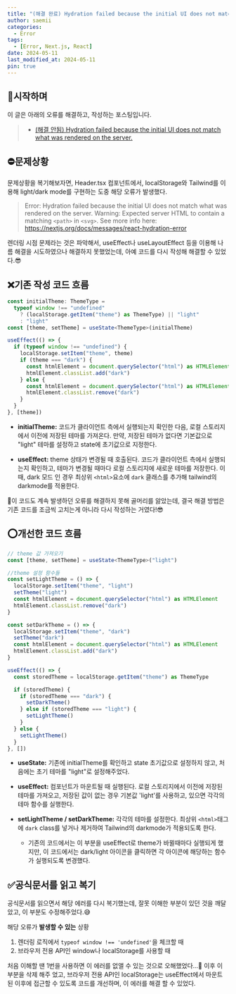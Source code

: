 ```yaml
---
title: "(해결 완료) Hydration failed because the initial UI does not match what was rendered on the server."
author: saemii
categories:
  - Error
tags:
  - [Error, Next.js, React]
date: 2024-05-11
last_modified_at: 2024-05-11
pin: true
---
```


## 📌시작하며

이 글은 아래의 오류를 해결하고, 작성하는 포스팅입니다.

> - [(해결 안됨) Hydration failed because the initial UI does not match what was rendered on the server.](https://saemii-24.github.io/posts/error-5/)

## ⛔문제상황

문제상황을 복기해보자면, Header.tsx 컴포넌트에서, localStorage와 Tailwind를 이용해 light/dark mode를 구현하는 도중 해당 오류가 발생했다.

> Error: Hydration failed because the initial UI does not match what was rendered on the server.
> Warning: Expected server HTML to contain a matching `<path>` in `<svg>`.
> See more info here: <https://nextjs.org/docs/messages/react-hydration-error>

렌더링 시점 문제라는 것은 파악해서, useEffect나 useLayoutEffect 등을 이용해 나름 해결을 시도하였으나 해결하지 못했었는데, 아예 코드를 다시 작성해 해결할 수 있었다.😎

## ❌기존 작성 코드 흐름

```typescript
const initialTheme: ThemeType =
  typeof window !== "undefined"
    ? (localStorage.getItem("theme") as ThemeType) || "light"
    : "light"
const [theme, setTheme] = useState<ThemeType>(initialTheme)

useEffect(() => {
  if (typeof window !== "undefined") {
    localStorage.setItem("theme", theme)
    if (theme === "dark") {
      const htmlElement = document.querySelector("html") as HTMLElement
      htmlElement.classList.add("dark")
    } else {
      const htmlElement = document.querySelector("html") as HTMLElement
      htmlElement.classList.remove("dark")
    }
  }
}, [theme])
```

- **initialTheme:** 코드가 클라이언트 측에서 실행되는지 확인한 다음, 로컬 스토리지에서 이전에 저장된 테마를 가져온다. 만약, 저장된 테마가 없다면 기본값으로 "light" 테마를 설정하고 state에 초기값으로 지정한다.

- **useEffect:** theme 상태가 변경될 때 호출된다. 코드가 클라이언트 측에서 실행되는지 확인하고, 테마가 변경될 때마다 로컬 스토리지에 새로운 테마를 저장한다. 이때, dark 모드 인 경우 최상위 `<html>`요소에 `dark` 클래스를 추가해 tailwind의 darkmode를 적용한다.

🤔이 코드도 계속 발생하던 오류를 해결하지 못해 골머리를 앓았는데, 결국 해결 방법은 기존 코드를 조금씩 고치는게 아니라 다시 작성하는 거였다!😎

## ⭕개선한 코드 흐름

```typescript
// theme 값 가져오기
const [theme, setTheme] = useState<ThemeType>("light")

//theme 설정 함수들
const setLightTheme = () => {
  localStorage.setItem("theme", "light")
  setTheme("light")
  const htmlElement = document.querySelector("html") as HTMLElement
  htmlElement.classList.remove("dark")
}

const setDarkTheme = () => {
  localStorage.setItem("theme", "dark")
  setTheme("dark")
  const htmlElement = document.querySelector("html") as HTMLElement
  htmlElement.classList.add("dark")
}

useEffect(() => {
  const storedTheme = localStorage.getItem("theme") as ThemeType

  if (storedTheme) {
    if (storedTheme === "dark") {
      setDarkTheme()
    } else if (storedTheme === "light") {
      setLightTheme()
    }
  } else {
    setLightTheme()
  }
}, [])
```

- **useState:** 기존에 initialTheme를 확인하고 state 초기값으로 설정하지 않고, 처음에는 초기 테마를 "light"로 설정해주었다.

- **useEffect:** 컴포넌트가 마운트될 때 실행된다. 로컬 스토리지에서 이전에 저장된 테마를 가져오고, 저장된 값이 없는 경우 기본값 'light'를 사용하고, 있으면 각각의 테마 함수를 실행한다.

- **setLightTheme / setDarkTheme:** 각각의 테마를 설정한다. 최상위 `<html>`태그에 `dark` class를 넣거나 제거하여 Tailwind의 darkmode가 적용되도록 한다.
  - 기존의 코드에서는 이 부분을 useEffect로 theme가 바뀔때마다 실행되게 했지만, 이 코드에서는 dark/light 아이콘을 클릭하면 각 아이콘에 해당하는 함수가 실행되도록 변경했다.

## ✅공식문서를 읽고 복기

공식문서를 읽으면서 해당 에러를 다시 복기했는데, 잘못 이해한 부분이 있던 것을 깨달았고, 이 부분도 수정해주었다.😅

해당 오류가 **발생할 수 있는** 상황

1. 렌더링 로직에서 `typeof window !== 'undefined'`을 체크할 때
2. 브라우저 전용 API인 window나 localStorage를 사용할 때

처음 이해할 땐 1번을 사용하면 이 에러를 없앨 수 있는 것으로 오해했었다...🥲 이후 이 부분을 삭제 해주 었고, 브라우저 전용 API인 localStorage는 useEffect에서 마운트 된 이후에 접근할 수 있도록 코드를 개선하며, 이 에러를 해결 할 수 있었다.
